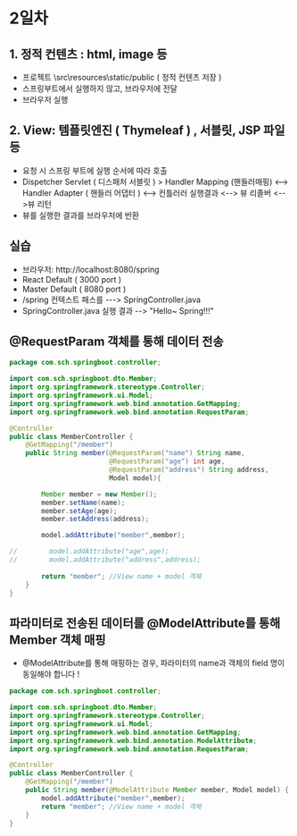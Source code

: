 # 2일차
## 1. 정적 컨텐츠 : html, image 등
- 프로젝트 \src\resources\static/public ( 정적 컨텐츠 저장 )
- 스프링부트에서 실행하지 않고, 브라우저에 전달
- 브라우저 실행

## 2. View: 템플릿엔진 ( Thymeleaf ) , 서블릿, JSP 파일 등
- 요청 시 스프링 부트에 실행 순서에 따라 호출
- Dispetcher Servlet ( 디스패처 서블릿 ) > Handler Mapping (핸들러매핑) <--> Handler Adapter ( 핸들러 어댑터 ) <--> 컨틀러러 실행결과 <--> 뷰 리졸버 <-->뷰 리턴
- 뷰를 실행한 결과를 브라우저에 반환

## 실습
- 브라우저: http://localhost:8080/spring
- React Default ( 3000 port )
- Master Default ( 8080 port )
- /spring 컨텍스트 패스를 ---> SpringController.java
- SpringController.java 실행 결과 --> "Hello~ Spring!!!"

## @RequestParam 객체를 통해 데이터 전송

```java
package com.sch.springboot.controller;

import com.sch.springboot.dto.Member;
import org.springframework.stereotype.Controller;
import org.springframework.ui.Model;
import org.springframework.web.bind.annotation.GetMapping;
import org.springframework.web.bind.annotation.RequestParam;

@Controller
public class MemberController {
    @GetMapping("/member")
    public String member(@RequestParam("name") String name,
                         @RequestParam("age") int age,
                         @RequestParam("address") String address,
                         Model model){

        Member member = new Member();
        member.setName(name);
        member.setAge(age);
        member.setAddress(address);

        model.addAttribute("member",member);

//        model.addAttribute("age",age);
//        model.addAttribute("address",address);
        
        return "member"; //View name + model 객체
    }
}

```

## 파라미터로 전송된 데이터를 @ModelAttribute를 통해 Member 객체 매핑
- @ModelAttribute를 통해 매핑하는 경우, 파라미터의 name과 객체의 field 명이 동일해야 합니다 !

```java
package com.sch.springboot.controller;

import com.sch.springboot.dto.Member;
import org.springframework.stereotype.Controller;
import org.springframework.ui.Model;
import org.springframework.web.bind.annotation.GetMapping;
import org.springframework.web.bind.annotation.ModelAttribute;
import org.springframework.web.bind.annotation.RequestParam;

@Controller
public class MemberController {
    @GetMapping("/member")
    public String member(@ModelAttribute Member member, Model model) {
        model.addAttribute("member",member);
        return "member"; //View name + model 객체
    }
}

```
